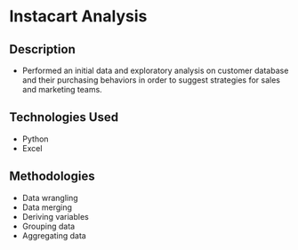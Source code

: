 # Instacart Analysis

## Description
- Performed an initial data and exploratory analysis on customer database and their purchasing behaviors in order to suggest strategies for sales and marketing teams. 

## Technologies Used
- Python
- Excel

## Methodologies
- Data wrangling
- Data merging
- Deriving variables
- Grouping data
- Aggregating data
